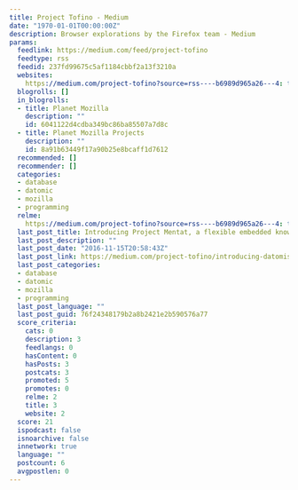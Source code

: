 ```yaml
---
title: Project Tofino - Medium
date: "1970-01-01T00:00:00Z"
description: Browser explorations by the Firefox team - Medium
params:
  feedlink: https://medium.com/feed/project-tofino
  feedtype: rss
  feedid: 237fd99675c5af1184cbbf2a13f3210a
  websites:
    https://medium.com/project-tofino?source=rss----b6989d965a26---4: true
  blogrolls: []
  in_blogrolls:
  - title: Planet Mozilla
    description: ""
    id: 6041122d4cdba349bc86ba85507a7d8c
  - title: Planet Mozilla Projects
    description: ""
    id: 8a91b63449f17a90b25e8bcaff1d7612
  recommended: []
  recommender: []
  categories:
  - database
  - datomic
  - mozilla
  - programming
  relme:
    https://medium.com/project-tofino?source=rss----b6989d965a26---4: true
  last_post_title: Introducing Project Mentat, a flexible embedded knowledge store
  last_post_description: ""
  last_post_date: "2016-11-15T20:58:43Z"
  last_post_link: https://medium.com/project-tofino/introducing-datomish-a-flexible-embedded-knowledge-store-1d7976bff344?source=rss----b6989d965a26---4
  last_post_categories:
  - database
  - datomic
  - mozilla
  - programming
  last_post_language: ""
  last_post_guid: 76f24348179b2a8b2421e2b590576a77
  score_criteria:
    cats: 0
    description: 3
    feedlangs: 0
    hasContent: 0
    hasPosts: 3
    postcats: 3
    promoted: 5
    promotes: 0
    relme: 2
    title: 3
    website: 2
  score: 21
  ispodcast: false
  isnoarchive: false
  innetwork: true
  language: ""
  postcount: 6
  avgpostlen: 0
---
```

